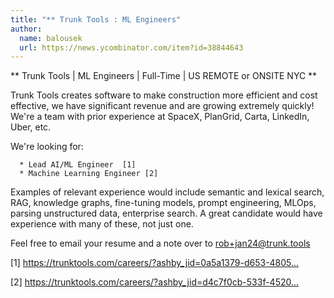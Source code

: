 ```yaml
---
title: "** Trunk Tools : ML Engineers"
author:
  name: balousek
  url: https://news.ycombinator.com/item?id=38844643
---
```

** Trunk Tools | ML Engineers | Full-Time | US REMOTE or ONSITE NYC **

Trunk Tools creates software to make construction more efficient and cost effective, we have significant revenue and are growing extremely quickly! We&#x27;re a team with prior experience at SpaceX, PlanGrid, Carta, LinkedIn, Uber, etc.

We&#x27;re looking for:

<pre><code>  * Lead AI&#x2F;ML Engineer  [1]
  * Machine Learning Engineer [2]
</code></pre>
Examples of relevant experience would include semantic and lexical search, RAG, knowledge graphs, fine-tuning models, prompt engineering, MLOps, parsing unstructured data, enterprise search. A great candidate would have experience with many of these, not just one.

Feel free to email your resume and a note over to rob+jan24@trunk.tools

[1] <a href="https:&#x2F;&#x2F;trunktools.com&#x2F;careers&#x2F;?ashby_jid=0a5a1379-d653-4805-9faa-2538e63704e9" rel="nofollow">https:&#x2F;&#x2F;trunktools.com&#x2F;careers&#x2F;?ashby_jid=0a5a1379-d653-4805...</a>

[2] <a href="https:&#x2F;&#x2F;trunktools.com&#x2F;careers&#x2F;?ashby_jid=d4c7f0cb-533f-4520-a6f7-5f2e51ca608b" rel="nofollow">https:&#x2F;&#x2F;trunktools.com&#x2F;careers&#x2F;?ashby_jid=d4c7f0cb-533f-4520...</a>
